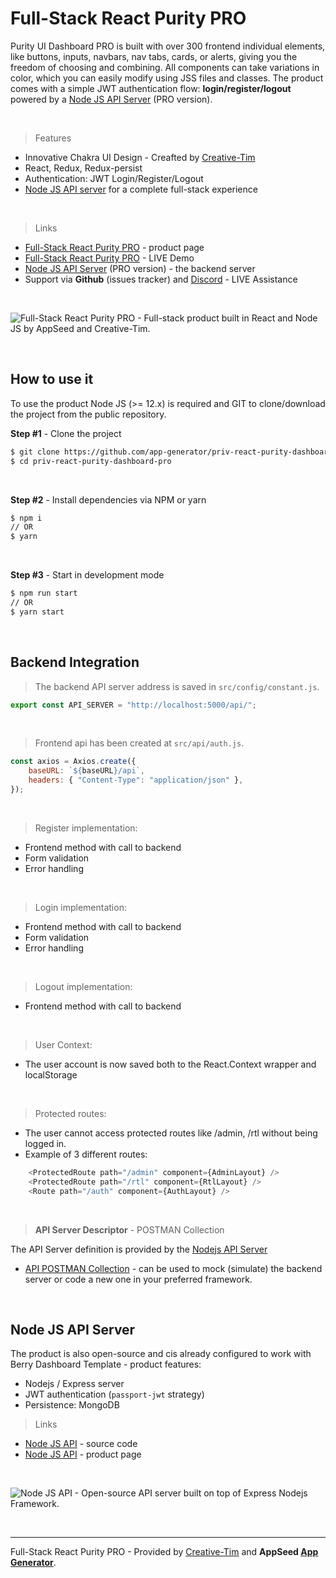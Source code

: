 # Full-Stack React Purity PRO

Purity UI Dashboard PRO is built with over 300 frontend individual elements, like buttons, inputs, navbars, nav tabs, cards, or alerts, giving you the freedom of choosing and combining. All components can take variations in color, which you can easily modify using JSS files and classes. 
The product comes with a simple JWT authentication flow: **login/register/logout** powered by a [Node JS API Server](https://github.com/app-generator/api-server-nodejs-pro) (PRO version). 

<br />

> Features

- Innovative Chakra UI Design - Creafted by [Creative-Tim](https://bit.ly/3fKQZaL)
- React, Redux, Redux-persist
- Authentication: JWT Login/Register/Logout
- [Node JS API server](https://github.com/app-generator/api-server-nodejs-pro) for a complete full-stack experience 

<br />

> Links

- [Full-Stack React Purity PRO](https://appseed.us/full-stack/react-purity-dashboard) - product page
- [Full-Stack React Purity PRO](https://fullstack-react-purity-dashboard.appseed-srv1.com/#/auth/authentication/sign-in/basic) - LIVE Demo
- [Node JS API Server](https://github.com/app-generator/api-server-nodejs-pro) (PRO version) - the backend server 
- Support via **Github** (issues tracker) and [Discord](https://appseed.us/support) - LIVE Assistance 

<br >

![Full-Stack React Purity PRO - Full-stack product built in React and Node JS by AppSeed and Creative-Tim.](https://user-images.githubusercontent.com/51070104/140281327-d5ad49ba-2218-4c90-86ba-a75e52ae08fe.gif)

<br />

## How to use it

To use the product Node JS (>= 12.x) is required and GIT to clone/download the project from the public repository.

**Step #1** - Clone the project

```bash
$ git clone https://github.com/app-generator/priv-react-purity-dashboard-pro.git
$ cd priv-react-purity-dashboard-pro
```

<br >

**Step #2** - Install dependencies via NPM or yarn

```bash
$ npm i
// OR
$ yarn
```

<br />

**Step #3** - Start in development mode

```bash
$ npm run start 
// OR
$ yarn start
```

<br />

## Backend Integration

> The backend API server address is saved in `src/config/constant.js`.

```javascript
export const API_SERVER = "http://localhost:5000/api/";
```

<br />

> Frontend api has been created at `src/api/auth.js`.

```javascript
const axios = Axios.create({
    baseURL: `${baseURL}/api`,
    headers: { "Content-Type": "application/json" },
});
```    

<br />

> Register implementation:

- Frontend method with call to backend
- Form validation
- Error handling

<br />

> Login implementation:

- Frontend method with call to backend
- Form validation
- Error handling

<br />

> Logout implementation:

- Frontend method with call to backend

<br />

> User Context:

- The user account is now saved both to the React.Context wrapper and localStorage

<br />

> Protected routes:
 
- The user cannot access protected routes like /admin, /rtl without being logged in.
- Example of 3 different routes:

```javascript
    <ProtectedRoute path="/admin" component={AdminLayout} />
    <ProtectedRoute path="/rtl" component={RtlLayout} />
    <Route path="/auth" component={AuthLayout} />
```

<br />

> **API Server Descriptor** - POSTMAN Collection

The API Server definition is provided by the [Nodejs API Server](https://github.com/app-generator/api-server-nodejs)

- [API POSTMAN Collection](https://github.com/app-generator/api-server-nodejs/blob/master/media/api.postman_collection.json) - can be used to mock (simulate) the backend server or code a new one in your preferred framework. 

<br />

## Node JS API Server

The product is also open-source and cis already configured to work with Berry Dashboard Template - product features:

- Nodejs / Express server
- JWT authentication (`passport-jwt` strategy)
- Persistence: MongoDB 

> Links

- [Node JS API](https://github.com/app-generator/api-server-nodejs) - source code
- [Node JS API](https://appseed.us/boilerplate-code) - product page

<br />

![Node JS API - Open-source API server built on top of Express Nodejs Framework.](https://user-images.githubusercontent.com/51070104/124934824-c210a700-e00d-11eb-9d01-e05bd8bfb608.png)

<br />

---
Full-Stack React Purity PRO - Provided by [Creative-Tim](https://bit.ly/3fKQZaL/) and **AppSeed [App Generator](https://appseed.us/app-generator)**. 
